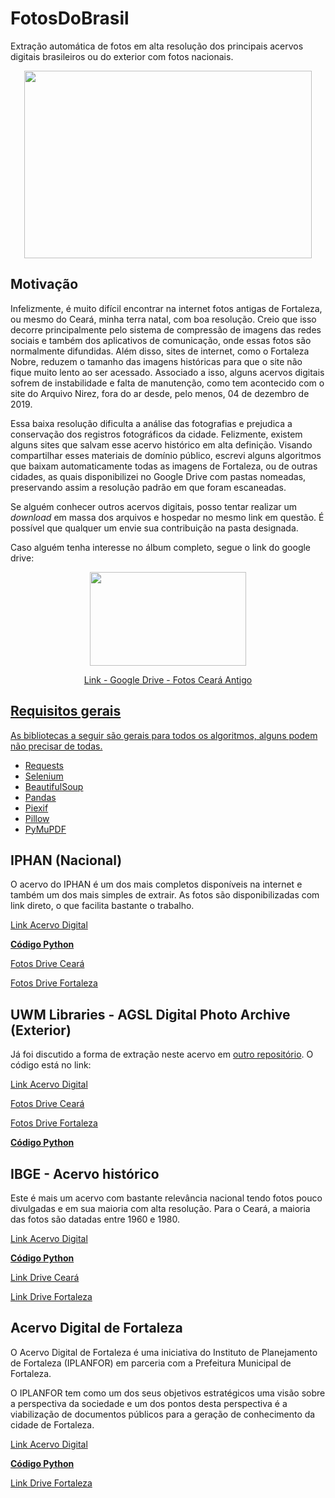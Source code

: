 # FotosDoBrasil
Extração automática de fotos em alta resolução dos principais acervos digitais brasileiros ou do exterior com fotos nacionais.

<p align="center">
  <img width="460" height="300" src="https://user-images.githubusercontent.com/56649205/82761869-f9a19d00-9dd3-11ea-997b-a9e5e456db59.jpg">
</p>

## Motivação
Infelizmente, é muito difícil encontrar na internet fotos antigas de Fortaleza, ou mesmo do Ceará, minha terra natal, com boa resolução. Creio que isso decorre principalmente pelo sistema de compressão de imagens das redes sociais e também dos aplicativos de comunicação, onde essas fotos são normalmente difundidas. Além disso, sites de internet, como o Fortaleza Nobre, reduzem o tamanho das imagens históricas para que o site não fique muito lento ao ser acessado. Associado a isso, alguns acervos digitais sofrem de instabilidade e falta de manutenção, como tem acontecido com o site do Arquivo Nirez, fora do ar desde, pelo menos, 04 de dezembro de 2019. 

Essa baixa resolução dificulta a análise das fotografias e prejudica a conservação dos registros fotográficos da cidade. Felizmente, existem alguns sites que salvam esse acervo histórico em alta definição. Visando compartilhar esses materiais de domínio público, escrevi alguns algoritmos que baixam automaticamente todas as imagens de Fortaleza, ou de outras cidades, as quais disponibilizei no Google Drive com pastas nomeadas, preservando assim a resolução padrão em que foram escaneadas.

Se alguém conhecer outros acervos digitais, posso tentar realizar um *download* em massa dos arquivos e hospedar no mesmo link em questão. É possível que qualquer um envie sua contribuição na pasta designada.

Caso alguém tenha interesse no álbum completo, segue o link do google drive:

<p align="center">
  <a href="https://drive.google.com/drive/folders/19QGyUuMzX0ogb8NiY9PXXWb_EmGDMLMT?usp=sharing">
  <img width="250" height="150" src="https://user-images.githubusercontent.com/56649205/82761959-6a48b980-9dd4-11ea-9dae-3840fe5d32c6.png">
</p>

<p align="center">
  <a href="https://drive.google.com/drive/folders/19QGyUuMzX0ogb8NiY9PXXWb_EmGDMLMT?usp=sharing">
    Link - Google Drive - Fotos Ceará Antigo
</p>

## Requisitos gerais
As bibliotecas a seguir são gerais para todos os algoritmos, alguns podem não precisar de todas. 
* [Requests](https://requests.readthedocs.io/pt_BR/latest/user/quickstart.html)
* [Selenium](https://selenium-python.readthedocs.io/)
* [BeautifulSoup](https://www.crummy.com/software/BeautifulSoup/bs4/doc/)
* [Pandas](https://pandas.pydata.org/)
* [Piexif](https://pypi.org/project/piexif/)
* [Pillow](https://pypi.org/project/Pillow/)
* [PyMuPDF](https://pymupdf.readthedocs.io/en/latest/tutorial/)

## IPHAN (Nacional)
O acervo do IPHAN é um dos mais completos disponíveis na internet e também um dos mais simples de extrair. As fotos são disponibilizadas com link direto, o que facilita bastante o trabalho. 

[Link Acervo Digital](http://acervodigital.iphan.gov.br/xmlui/)

[**Código Python**](https://github.com/luiseduardobr1/FotosDoBrasil/blob/master/acervoIPHAN.py)

[Fotos Drive Ceará](https://drive.google.com/drive/u/1/folders/1ETbC7flXAfNRIFugfFQqUQCxwtRXbkQi)

[Fotos Drive Fortaleza](https://drive.google.com/drive/folders/1BJHZp2EkQQOE1AUDCq468zs4N1nThAwr)

## UWM Libraries - AGSL Digital Photo Archive (Exterior)
Já foi discutido a forma de extração neste acervo em [outro repositório](https://github.com/luiseduardobr1/UWMLibrariesPhotoArchive). O código está no link:

[Link Acervo Digital](https://uwm.edu/lib-collections/)

[Fotos Drive Ceará](https://drive.google.com/drive/u/1/folders/1YrQrRxkbFdccUbA7Vhzdo7NqlM6nEhji)

[Fotos Drive Fortaleza](https://drive.google.com/drive/u/1/folders/1CMycH7SLvyW0G-lSpfbVpVIb6JoI2h1M)

[**Código Python**](https://github.com/luiseduardobr1/UWMLibrariesPhotoArchive/blob/master/PhotoWebScraping.py)


## IBGE - Acervo histórico
Este é mais um acervo com bastante relevância nacional tendo fotos pouco divulgadas e em sua maioria com alta resolução. Para o Ceará, a maioria das fotos são datadas entre 1960 e 1980. 

[Link Acervo Digital](https://biblioteca.ibge.gov.br/index.php)

[**Código Python**](https://github.com/luiseduardobr1/FotosDoBrasil/blob/master/ibge_fotos.py)

[Link Drive Ceará](https://drive.google.com/drive/folders/1775dDCDxOboUIWstOLaQ-UAYNyai_jya)

[Link Drive Fortaleza](https://drive.google.com/drive/folders/1nH9Npewtm6xEUsmPp_VZve2lNWcw-jJu)

## Acervo Digital de Fortaleza
O Acervo Digital de Fortaleza é uma iniciativa do Instituto de Planejamento de Fortaleza (IPLANFOR) em parceria com a Prefeitura Municipal de Fortaleza.

O IPLANFOR tem como um dos seus objetivos estratégicos uma visão sobre a perspectiva da sociedade e um dos pontos desta perspectiva é a viabilização de documentos públicos para a geração de conhecimento da cidade de Fortaleza.

[Link Acervo Digital](https://acervo.fortaleza.ce.gov.br/)

[**Código Python**](https://github.com/luiseduardobr1/FotosDoBrasil/blob/master/acervo_fortaleza.py)

[Link Drive Fortaleza](https://drive.google.com/drive/folders/1DR1ZiGo1SvGEzUxmpOwCux-vspbzzsv-)
